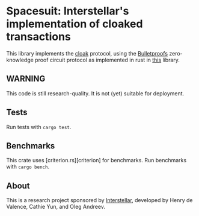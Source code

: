 # Spacesuit: Interstellar's implementation of cloaked transactions

This library implements the [cloak][cloak] protocol, using the [Bulletproofs][bp_website]
zero-knowledge proof circuit protocol as implemented in rust in [this][bp_repo] library.

## WARNING

This code is still research-quality.  It is not (yet) suitable for
deployment. 

## Tests 

Run tests with `cargo test`.

## Benchmarks

This crate uses [criterion.rs][criterion] for benchmarks.  Run
benchmarks with `cargo bench`.

## About

This is a research project sponsored by [Interstellar][interstellar],
developed by Henry de Valence, Cathie Yun, and Oleg Andreev.

[bp_website]: https://crypto.stanford.edu/bulletproofs/
[bp_repo]: https://github.com/dalek-cryptography/bulletproofs/
[interstellar]: https://interstellar.com/
[cloak]: https://github.com/interstellar/spacesuit/blob/master/spec.md